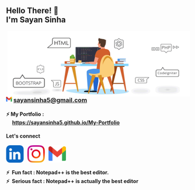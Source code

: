 <h2 align="left">Hello There! 👋 <br />I'm Sayan Sinha</h2>
<img align="right" src="images/website.gif" width="500" height="180" />

<h3 align="left">
   <img src="images/logo/gmail.svg" alt="sayansinha5" height="16" width="16" />
  <a href="mailto:sayansinha5@gmail.com">
  sayansinha5@gmail.com</a>
</h3>

<h4 align="left">
  ⚡ My Portfolio :
  <br />
  &nbsp;&nbsp;&nbsp;&nbsp;&nbsp;<a href="https://sayansinha5.github.io/My-Portfolio/" target="_blank">https://sayansinha5.github.io/My-Portfolio</a>
</h4>

<h4 align="left">
 Let's connect<br /><br />
<a href="https://linkedin.com/in/sayansinha5" target="blank"><img align="center" src="images/logo/linkedin.svg" alt="Linked In" height="48" width="48" target="_blank" /></a>
  &nbsp;
<a href="https://instagram.com/mrsupermb" target="blank"><img align="center" src="images/logo/insta_alt.svg" alt="mrsupermb" height="48" width="48" target="_blank" /></a>
  &nbsp;
<a href="mailto:sayansinha5@gmail.com" target="blank"><img align="center" src="images/logo/gmail.svg" alt="mrsupermb" height="48" width="48" target="_blank" /></a>
  <br /><br />
⚡ &nbsp;Fun fact : Notepad++ is the best editor.<br />
⚡ &nbsp;Serious fact : Notepad++ is actually the best editor<br />
</h4>
